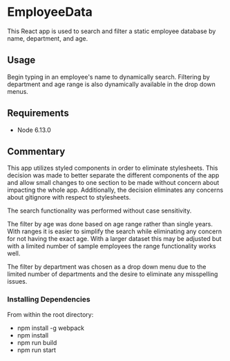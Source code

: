 # EmployeeData

This React app is used to search and filter a static employee database by name, department, and age.

## Usage

Begin typing in an employee's name to dynamically search. Filtering by department and age range is also dynamically available in the drop down menus.

## Requirements

- Node 6.13.0

## Commentary

This app utilizes styled components in order to eliminate stylesheets. This decision was made to better separate the different components of the app and allow small changes to one section to be made without concern about impacting the whole app. Additionally, the decision eliminates any concerns about gitignore with respect to stylesheets.

The search functionality was performed without case sensitivity.

The filter by age was done based on age range rather than single years. With ranges it is easier to simplify the search while eliminating any concern for not having the exact age. With a larger dataset this may be adjusted but with a limited number of sample employees the range functionality works well.

The filter by department was chosen as a drop down menu due to the limited number of departments and the desire to eliminate any misspelling issues.

### Installing Dependencies

From within the root directory:

- npm install -g webpack
- npm install
- npm run build
- npm run start